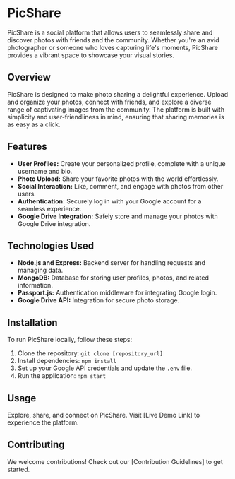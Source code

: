 # PicShare

PicShare is a social platform that allows users to seamlessly share and discover photos with friends and the community. Whether you're an avid photographer or someone who loves capturing life's moments, PicShare provides a vibrant space to showcase your visual stories.

## Overview

PicShare is designed to make photo sharing a delightful experience. Upload and organize your photos, connect with friends, and explore a diverse range of captivating images from the community. The platform is built with simplicity and user-friendliness in mind, ensuring that sharing memories is as easy as a click.

## Features

- **User Profiles:** Create your personalized profile, complete with a unique username and bio.
- **Photo Upload:** Share your favorite photos with the world effortlessly.
- **Social Interaction:** Like, comment, and engage with photos from other users.
- **Authentication:** Securely log in with your Google account for a seamless experience.
- **Google Drive Integration:** Safely store and manage your photos with Google Drive integration.

## Technologies Used

- **Node.js and Express:** Backend server for handling requests and managing data.
- **MongoDB:** Database for storing user profiles, photos, and related information.
- **Passport.js:** Authentication middleware for integrating Google login.
- **Google Drive API:** Integration for secure photo storage.

## Installation

To run PicShare locally, follow these steps:

1. Clone the repository: `git clone [repository_url]`
2. Install dependencies: `npm install`
3. Set up your Google API credentials and update the `.env` file.
4. Run the application: `npm start`

## Usage

Explore, share, and connect on PicShare. Visit [Live Demo Link] to experience the platform.

## Contributing

We welcome contributions! Check out our [Contribution Guidelines] to get started.

